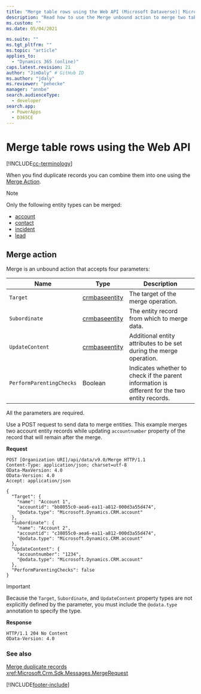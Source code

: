 ```yaml
---
title: "Merge table rows using the Web API (Microsoft Dataverse)| Microsoft Docs"
description: "Read how to use the Merge unbound action to merge two table rows"
ms.custom: ""
ms.date: 05/04/2021

ms.suite: ""
ms.tgt_pltfrm: ""
ms.topic: "article"
applies_to: 
  - "Dynamics 365 (online)"
caps.latest.revision: 21
author: "JimDaly" # GitHub ID
ms.author: "jdaly"
ms.reviewer: "pehecke"
manager: "annbe"
search.audienceType: 
  - developer
search.app: 
  - PowerApps
  - D365CE
---
```


# Merge table rows using the Web API

[!INCLUDE[cc-terminology](../includes/cc-terminology.md)]

When you find duplicate records you can combine them into one using the [Merge Action](/dynamics365/customer-engagement/web-api/merge).

> [!NOTE]
> Only the following entity types can be merged:
> - [account](/dynamics365/customer-engagement/web-api/account)
> - [contact](/dynamics365/customer-engagement/web-api/contact)
> - [incident](/dynamics365/customer-engagement/web-api/incident)
> - [lead](/dynamics365/customer-engagement/web-api/lead)


## Merge action
Merge is an unbound action that accepts four parameters:


|Name  |Type  |Description  |
|---------|---------|---------|
|`Target`|[crmbaseentity ](/dynamics365/customer-engagement/web-api/crmbaseentity)|The target of the merge operation.|
|`Subordinate`|[crmbaseentity ](/dynamics365/customer-engagement/web-api/crmbaseentity)|The entity record from which to merge data.|
|`UpdateContent`|[crmbaseentity ](/dynamics365/customer-engagement/web-api/crmbaseentity)|Additional entity attributes to be set during the merge operation.|
|`PerformParentingChecks`|Boolean|Indicates whether to check if the parent information is different for the two entity records.|

All the parameters are required.

Use a POST request to send data to merge entities. This example merges two account entity records while updating `accountnumber` property of the record that will remain after the merge.

**Request**

```http
POST [Organization URI]/api/data/v9.0/Merge HTTP/1.1
Content-Type: application/json; charset=utf-8
OData-MaxVersion: 4.0
OData-Version: 4.0
Accept: application/json

{
  "Target": {
    "name": "Account 1",
    "accountid": "bb8055c0-aea6-ea11-a812-000d3a55d474",
    "@odata.type": "Microsoft.Dynamics.CRM.account"
  },
  "Subordinate": {
    "name": "Account 2",
    "accountid": "c38055c0-aea6-ea11-a812-000d3a55d474",
    "@odata.type": "Microsoft.Dynamics.CRM.account"
  },
  "UpdateContent": {
    "accountnumber": "1234",
    "@odata.type": "Microsoft.Dynamics.CRM.account"
  },
  "PerformParentingChecks": false
}
```

> [!IMPORTANT]
> Because the `Target`, `Subordinate`, and `UpdateContent` property types are not explicitly defined by the parameter, you must include the `@odata.type` annotation to specify the type.

**Response** 

```http
HTTP/1.1 204 No Content
OData-Version: 4.0
```

### See also

[Merge duplicate records](../../../user/merge-duplicate-records.md)<br />
<xref:Microsoft.Crm.Sdk.Messages.MergeRequest>

[!INCLUDE[footer-include](../../../includes/footer-banner.md)]